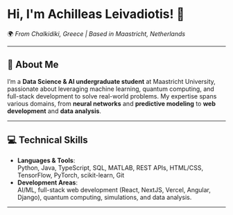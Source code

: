 # Hi, I'm Achilleas Leivadiotis! 👋  
🌍 *From Chalkidiki, Greece | Based in Maastricht, Netherlands*  

---

## 🚀 About Me  
I’m a **Data Science & AI undergraduate student** at Maastricht University, passionate about leveraging machine learning, quantum computing, and full-stack development to solve real-world problems. My expertise spans various domains, from **neural networks** and **predictive modeling** to **web development** and **data analysis**.

---

## 💻 Technical Skills  
- **Languages & Tools**:  
  Python, Java, TypeScript, SQL, MATLAB, REST APIs, HTML/CSS, TensorFlow, PyTorch, scikit-learn, Git  
- **Development Areas**:  
  AI/ML, full-stack web development (React, NextJS, Vercel, Angular, Django), quantum computing, simulations, and data analysis.

---

